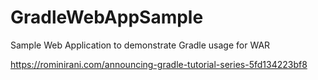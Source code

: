 GradleWebAppSample
==================

Sample Web Application to demonstrate Gradle usage for WAR

https://rominirani.com/announcing-gradle-tutorial-series-5fd134223bf8
